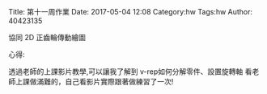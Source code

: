 Title: 第十一周作業
Date: 2017-05-04 12:08
Category:hw
Tags:hw
Author: 40423135


協同 2D 正齒輪傳動繪圖
<!-- PELICAN_END_SUMMARY -->




心得:

透過老師的上課影片教學,可以讓我了解到 v-rep如何分解零件、設置旋轉軸
看老師上課做滿難的，自己看影片實際跟著做練習了一次!


